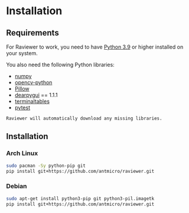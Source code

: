 # Installation

## Requirements

For Raviewer to work, you need to have [Python 3.9](https://www.python.org/downloads/) or higher installed on your system.

You also need the following Python libraries:

* [numpy](https://numpy.org/doc/stable/)
* [opencv-python](https://docs.opencv.org/4.x/index.html)
* [Pillow](https://pillow.readthedocs.io/en/stable/)
* [dearpygui](https://dearpygui.readthedocs.io/en/latest/) == 1.1.1
* [terminaltables](https://robpol86.github.io/terminaltables/)
* [pytest](https://docs.pytest.org/en/7.1.x/)

```{note}
Raviewer will automatically download any missing libraries.
```

## Installation

### Arch Linux

```bash
sudo pacman -Sy python-pip git
pip install git+https://github.com/antmicro/raviewer.git
```

### Debian

```bash
sudo apt-get install python3-pip git python3-pil.imagetk
pip install git+https://github.com/antmicro/raviewer.git
```
